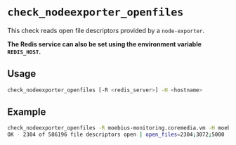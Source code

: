 # `check_nodeexporter_openfiles`

This check reads open file descriptors provided by a `node-exporter`.



**The Redis service can also be set using the environment variable `REDIS_HOST`.**


## Usage

```bash
check_nodeexporter_openfiles [-R <redis_server>] -H <hostname>
```

## Example
```bash
check_nodeexporter_openfiles -R moebius-monitoring.coremedia.vm -H moebius-backend.coremedia.vm -c 5000
OK - 2304 of 586196 file descriptors open | open_files=2304;3072;5000
```
